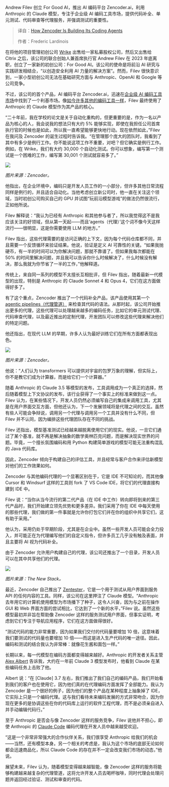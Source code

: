 <!--
title: Zencoder如何构建其代码代理
cover: https://cdn.thenewstack.io/media/2025/07/fa3e730c-s-tsuchiya-lykffjahzzu-unsplash-scaled.jpg
summary: Andrew Filev 创立 For Good AI，推出 AI 编码平台 Zencoder.ai，利用 Anthropic 的 Claude 模型，专注于企业级 AI 编码工具市场，提供代码补全、单元测试、代码审查等代理服务，并强调测试的重要性。
-->

Andrew Filev 创立 For Good AI，推出 AI 编码平台 Zencoder.ai，利用 Anthropic 的 Claude 模型，专注于企业级 AI 编码工具市场，提供代码补全、单元测试、代码审查等代理服务，并强调测试的重要性。

> 译自：[How Zencoder Is Building Its Coding Agents](https://thenewstack.io/how-zencoder-is-building-its-coding-agents/)
> 
> 作者：Frederic Lardinois

在将他的项目管理初创公司 [Wrike](https://www.wrike.com/) 出售给一家私募股权公司，然后又出售给 Citrix 之后，该公司的联合创始人兼首席执行官 Andrew Filev 在 2023 年底离职，创立了一家新的初创公司：For Good AI。该公司的使命是将前沿 AI 研究与实践研发相结合，“以创造安全利用 AI 力量的解决方案”。然而，Filev 很快意识到，一家小型初创公司无法在基础研究方面与 Anthropic、OpenAI 和 Google 等公司竞争。

不过，该公司的首个产品，AI 编码平台 Zencoder.ai，迅速在[企业级 AI 编码工具市场](https://thenewstack.io/your-ai-coding-buddy-is-always-available-at-2-am/)中找到了一个利基市场。像[如今许多其他的编码工具一样](http://anthropic.com/partners/powered-by-claude)，Filev 最终使用了 Anthropic 的 Claude 模型作为其产品的核心。

“二十年前，我在学校的论文是关于自动化重构的，但更重要的是，作为一名以产品为核心的人，我会说我的想法只有大约 5% 能够实现，即使在我担任公司首席执行官的时候也是如此，所以我一直希望能够更快地行动。现在依然如此，”Filev 在我问及 Zencoder 的诞生过程时告诉我。“在管理那个庞大的团队时，我看到了其中有多少是例行工作。你不能说这项工作不重要，对吧？但它确实是例行工作。例如，在 Wrike，我们有大约 30,000 个自动化测试。你可以想象，编写第一个测试是一个困难的工作，编写第 30,001 个测试就容易多了。”

[![](https://cdn.thenewstack.io/media/2025/07/b87dda1e-zen-agents-features.png)](https://cdn.thenewstack.io/media/2025/07/b87dda1e-zen-agents-features.png)

*图片来源：Zencoder。*

他指出，在企业环境中，编码只是开发人员工作的一小部分，但许多其他日常流程同样是例行的，并且适合自动化。当他考虑创立新公司时，他一直在关注这个领域，当时初创公司购买自己的 GPU 并试图“玩前沿模型游戏”的做法仍然很流行，正如他所说。

Filev 解释说：“我认为已经有 Anthropic 和其他参与者了，所以我觉得这不是我应该关注的好领域，但从第一天起——而且‘agents（代理）’这个词不像今天这样流行——很明显，这是你需要使用 LLM 的地方。”

Filev 指出，这些代理需要的是访问正确的上下文，因为每个代码仓库都不同，并且需要一个反馈循环来验证结果。他说，验证是定义 AI 可靠性的关键。“如果我抛硬币，有一半的时间可以为你解决问题，那就不靠谱了。但如果我每次都能在 50% 的时间里解决问题，并且我可以告诉你什么时候解决了，什么时候没有解决，那么我就为你节省了一半的工作，”他解释道。

传统上，来自同一系列的模型不太擅长互相批评，但 Filev 指出，随着最新一代模型的出现，特别是 Anthropic 的 Claude Sonnet 4 和 Opus 4，它们在这方面做得好多了。

有了这个重点，Zencoder 推出了一个代码补全产品，该产品使用其第一个 [agentic pipelines（代理管道）](https://zencoder.ai/product/agentic-pipeline) 来检查其代码的语法。从那时起，该公司开始推出更多的代理，这些代理可以处理越来越多的编码任务，比如它的单元测试代理、代码审查代理，以及最近推出的定制代理，开发团队可以修改这些代理来解决他们的特定问题。

他还指出，在现代 LLM 的早期，许多人认为最好训练它们在所有方面都表现出色。

[![](https://cdn.thenewstack.io/media/2025/07/0fb70efc-unit20testing20-2016_920-20dark-1.webp)](https://cdn.thenewstack.io/media/2025/07/0fb70efc-unit20testing20-2016_920-20dark-1.webp)

*图片来源：Zencoder。*

他说：“人们认为 transformers 可以提供对宇宙的包罗万象的理解，但实际上，你不是教它们成为计算器，而是给它们一个计算器。”

随着 Anthropic 的 Claude 3.5 等模型的发布，工具调用成为一个真正的选择，然后随着模型上下文协议的发布，该行业获得了一个事实上的标准来做到这一点。Filev 认为，在某些情况下，开发人员仍然必须编写自己的集成来调用工具，尤其是在用户界面交互方面，但他还认为，下一个发展领域将是代理之间的交互。虽然有些人可能会争辩说，调用另一个代理与调用另一个工具并没有什么不同，但 Filev 并不认同，因为编排这些代理团队存在不同的挑战。

Filev 还指出，模型基准测试已经越来越脱离使用它们的现实。他说，一旦它们通过了某个基准，就不再是解决抽象的数学奥林匹克问题，而是解决现实世界的问题。毕竟，一个擅长氛围编码和用 Python 构建简单游戏的模型可能无法重构混乱的 Java 代码库。

因此，Zencoder 倾向于构建自己的评估工具，并且经常与客户合作来评估新模型对他们的工作效果如何。

Zencoder 与其他编码代理的一个显著区别在于，它是 IDE 不可知论的，而其他像 Cursor 和 Windsurf 这样的工具则 fork 了 VS Code IDE，将它们的代理直接构建到 IDE 中。

Filev 说：“当你从当今流行的第二代产品（在 IDE 中工作）转向即将到来的第三代产品时，我们开始建立领先优势和更多差异。我们采用了你在 IDE 中每天使用的那些代理，我们做的第一件事就是允许你打包它们并在你的组织中共享它们，这有助于采用。”

他认为，采用仍处于早期阶段，尤其是在企业中。虽然一些开发人员可能会全力投入，并可能正在为代理编写他们的自定义指令，但许多员工几乎没有触及表面，并且主要将 AI 视为代码补全。

由于 Zencoder 允许用户构建自己的代理，该公司还推出了一个目录，开发人员可以在其中共享他们的代理。

[![](https://cdn.thenewstack.io/media/2025/07/0a6d1fa0-img_0962-scaled.jpg)](https://cdn.thenewstack.io/media/2025/07/0a6d1fa0-img_0962-scaled.jpg)

*图片来源：The New Stack。*

最近，Zencoder 自己推出了 [Zentester](https://zencoder.ai/product/zentester)，它是一个用于测试从用户界面到服务 API 的任何内容的工具。同样，该公司在这里押注了 Claude 模型。“Anthropic 去年用它的计算机使用模型为市场播下了种子，这令人兴奋，因为与之前在操作 GUI 和 Web 界面方面的尝试相比，它达到了一个新的水平，”Filev 说。虽然这些模型最初并非旨在帮助像 Zencoder 这样的服务测试用户界面，但事实证明，考虑到它们专注于导航应用程序，它们在这方面做得很好。

“测试代码的能力非常重要，因为如果我们交付的代码量要增加 10 倍，这意味着我们要测试的代码量也要增加 10 倍——而这是进入生产代码的唯一途径。因此，编码和测试的结合我认为非常棒：就像花生酱和面包一样。”

长期以来，每一代模型在编码方面都变得越来越好。Anthropic 的开发者关系主管 [Alex Albert](https://www.linkedin.com/in/alex-albert/) 告诉我，大约在一年前 Claude 3 模型发布时，他看到 Claude 在某些编码任务上击败了他。

Albert 说：“在 [Claude] 3.7 左右，我们推出了我们自己的编码产品，我们开始看到我们的客户也在使用它，因为他们真的在代理编码方面发挥了全部能力。我认为 Zencoder 是一个很好的例子，因为他们的整个产品在某种程度上抽象掉了 IDE，它实际上只是一个编码代理。这与我们看待未来编码发展的方式非常吻合，因为你现在更多的是协调这些在你的代码库上运行的软件工程代理，而不是必须亲自进入并手动编辑代码行。”

至于 Anthropic 是否会与像 Zencoder 这样的服务竞争，Filev 说他并不担心，即使 Anthropic 的 [Claude Code](https://thenewstack.io/qa-how-warp-2-0-compares-to-claude-code-and-gemini-cli/) 编码代理在开发人员中越来越受欢迎。

“这是一个非常非常强大的合作伙伴关系，我们很享受 Anthropic 给我们的机会——当然，还有模型本身。另一个相关的考虑是，我认为这个市场的底部无论如何都会迅速商品化，所以 Claude Code 的存在并不一定会改变我们市场的动态，”他说。

展望未来，Filev 认为，随着模型变得越来越智能，像 Zencoder 这样的服务将能够构建越来越复杂的代理管道，这将允许开发人员去喝杯咖啡，同时代理会处理问题并返回经过验证、测试和审查的代码。